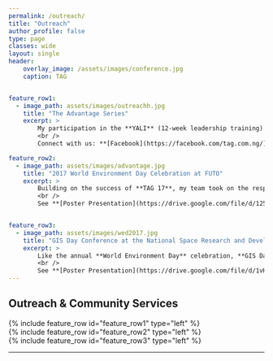 ```yaml
---
permalink: /outreach/
title: "Outreach"
author_profile: false
type: page
classes: wide
layout: single
header:
    overlay_image: /assets/images/conference.jpg
    caption: TAG


feature_row1:
  - image_path: assets/images/outreachh.jpg
    title: "The Advantage Series"
    excerpt: >
        My participation in the **YALI** (12-week leadership training) not only prepared me for life after school but also equipped me with the necessary knowledge to successfully co-convene **[The Advantage Group](https.//facebook.com/tag.com.ng)**, an organization formed with the vision of giving students and graduates a competitive edge that distinguishes them globally. Each year, we organize inspiring **outreaches, conferences and workshops** designed to equip students and graduates with essential knowledge and skills in various areas, including **academics, entrepreneurship, renewable energy, the environment, leadership, and career development**. The first edition, **TAG’17**, was organized by a team of ten under my direction and attracted approximately **500 participants**. To date, we have built a network of over **3,000 Nigerian students**. <br />
        <br />
        Connect with us: **[Facebook](https://facebook.com/tag.com.ng/)** **[Instagram](https://instagram.com/tag.com.ng)** 

feature_row2:
  - image_path: assets/images/advantage.jpg
    title: "2017 World Environment Day Celebration at FUTO"
    excerpt: >
        Building on the success of **TAG 17**, my team took on the responsibility of organizing the **World Environment Day** celebration. During the event, we led several community service initiatives, including **tree-planting exercise** within the FUTO environment, **clean-up campaign** in parks, drainages, and the Otamiri River within the school environment. We also arranged **panel discussions** with experts on relevant topics on **climate change and environmental conservation**. <br />
        <br />
        See **[Poster Presentation](https://drive.google.com/file/d/125UMIJKCs6rYyxgpQzGqWOI_snqkqVII/view?usp=sharing):** **2021 World Environment Day Celebration**, themed: *"Ecosystem Restoration"*   


feature_row3:
  - image_path: assets/images/wed2017.jpg
    title: "GIS Day Conference at the National Space Research and Development Agency (NASRDA)"
    excerpt: >
        Like the annual **World Environment Day** celebration, **GIS Day** also provides me with valuable opportunities to involve in **community services**, usually in the form of **volunteering**. Each year, it brings unique chances to grow, learn, and evolve. Notably, the **2018 edition** allowed me to participate in **mapping projects** that supported the well-being of the **Kuje community in Abuja**. I also co-hosted an **Introductory GIS Workshop** for beginners and joined a team of GIS experts on a visit to the **University of Abuja**, where we presented on various GIS-related topics. <br /> 
        <br /> 
        See **[Poster Presentation](https://drive.google.com/file/d/1vHLr9sQ9xq16wzPUQyQrtkBsTeU486GB/view?usp=sharing):**  **NASRDA 2018 GIS Day**, themed: *"Geospatial Technologies for National Development"*    
---
```


## Outreach & Community Services

{% include feature_row id="feature_row1" type="left" %}  
{% include feature_row id="feature_row2" type="left" %}  
{% include feature_row id="feature_row3" type="left" %}

---




<!-- * **Januray 2024:** Our OpenET benchmark paper, where I'm a co-author, is published at [Nature Water](https://www.nature.com/articles/s44221-023-00181-7), offering rigorous assesmsnet of satellite-derived evapotranspiration for resources management.
* **December 2023:** For the second year in a row, hosted our innovative session on "Emerging Machine Learning Approaches for Process Understanding in Ecosystem Sciences" at AGU.
* **December 2023:** Presented our CEDAR-GPP dataset at the AGU, offering vital spatiotemporal estimates of GPP that incorporates the CO2 fertilization effect.
* **October 2023:** Our preprint, “CEDAR-GPP: Spatiotemporally Upscaled Estimates of Gross Primary Productivity Incorporating CO2 Fertilization,” is now under discussion at _[Earth System Science Data](https://essd.copernicus.org/preprints/essd-2023-337/)_.
* **September 2023:** Excited to announce our preprint, “Using Automated Machine Learning for the Upscaling of Gross Primary Productivity,” is currently under discussion at _[Biogeosciences](https://bg.copernicus.org/preprints/bg-2023-141/)_.
* **August 2023:** Presented our recent findings on atmospheric CO2 impacts on global photosynthesis at the _ESA Annual Meeting_ in Portland, Oregon.
* **July 2023:** Delivered a presentation on our work and perspectives on high-resolution satellite LAI data products at _IGARSS 2023_ in Pasadena, CA.
* **June 2023:** A team of master's students under my guidance presented our collaborative work, _"Upscaling Global Hourly GPP with Temporal Fusion Transformer,"_ at the CVPR MultiEarth 2023 Workshop. [paper](link) -->
